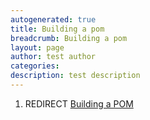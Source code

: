 ```yaml
---
autogenerated: true
title: Building a pom
breadcrumb: Building a pom
layout: page
author: test author
categories: 
description: test description
---
```


1.  REDIRECT [Building a POM](Building_a_POM "wikilink")
